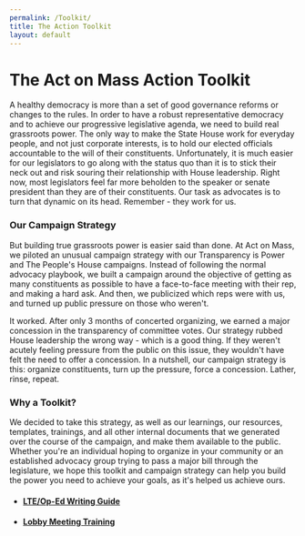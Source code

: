 ```yaml
---
permalink: /Toolkit/
title: The Action Toolkit
layout: default
---
```

# The Act on Mass Action Toolkit

A healthy democracy is more than a set of good governance reforms or changes to the rules. In order to have a robust representative democracy and to achieve our progressive legislative agenda, we need to build real grassroots power. The only way to make the State House work for everyday people, and not just corporate interests, is to hold our elected officials accountable to the will of their constituents. Unfortunately, it is much easier for our legislators to go along with the status quo than it is to stick their neck out and risk souring their relationship with House leadership. Right now, most legislators feel far more beholden to the speaker or senate president than they are of their constituents. Our task as advocates is to turn that dynamic on its head. Remember - they work for us.

### Our Campaign Strategy

But building true grassroots power is easier said than done. At Act on Mass, we piloted an unusual campaign strategy with our Transparency is Power and The People's House campaigns. Instead of following the normal advocacy playbook, we built a campaign around the objective of getting as many constituents as possible to have a face-to-face meeting with their rep, and making a hard ask. And then, we publicized which reps were with us, and turned up public pressure on those who weren't. 

It worked. After only 3 months of concerted organizing, we earned a major concession in the transparency of committee votes. Our strategy rubbed House leadership the wrong way - which is a good thing. If they weren't acutely feeling pressure from the public on this issue, they wouldn't have felt the need to offer a concession. In a nutshell, our campaign strategy is this: organize constituents, turn up the pressure, force a concession. Lather, rinse, repeat.

### Why a Toolkit?

We decided to take this strategy, as well as our learnings, our resources, templates, trainings, and all other internal documents that we generated over the course of the campaign, and make them available to the public. Whether you're an individual hoping to organize in your community or an established advocacy group trying to pass a major bill through the legislature, we hope this toolkit and campaign strategy can help you build the power you need to achieve your goals, as it's helped us achieve ours.

* #### [LTE/Op-Ed Writing Guide](https://docs.google.com/document/d/1Zugwp8YVzqw0rLIwUJFbmhc-nUsHJ4-U2YZacqBmqNo/edit?usp=sharing)
* #### [Lobby Meeting Training](https://docs.google.com/presentation/d/1mUF1aiddnaobRIMCrLY-UbtVPDwJTaJk/edit?usp=sharing&ouid=113371579987126328185&rtpof=true&sd=true)